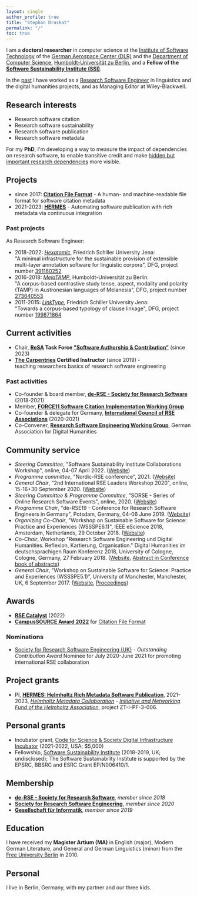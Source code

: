 ```yaml
---
layout: single
author_profile: true
title: "Stephan Druskat"
permalink: "/"
toc: true
---
```


I am a **doctoral researcher** in computer science at the [Institute of Software Technology](https://www.dlr.de/sc/en/) of the [German Aerospace Center (DLR)](https://www.dlr.de/EN/Home/home_node.html) and the [Department of Computer Science](https://www.informatik.hu-berlin.de/en/), [Humboldt-Universität zu Berlin](https://www.hu-berlin.de/en), and a **Fellow of the [Software Sustainability Institute (SSI)](https://software.ac.uk/)**.

In the [past](#past-projects) I have worked as a [Research Software Engineer](https://de-rse.org/en/) in linguistics and the digital humanities projects, and as Managing Editor at Wiley-Blackwell.

## Research interests

- Research software citation
- Research software sustainability
- Research software publication
- Research software metadata

For my **PhD**, I'm developing a way to measure the impact of dependencies on research software, 
to enable transitive credit and make [hidden but important research dependencies](https://xkcd.com/2347/) more visible.

## Projects

- since 2017: [**Citation File Format**](https://citation-file-format.github.io/) -
A human- and machine-readable file format for software citation metadata
- 2021-2023: [**HERMES**](https://software-metadata.pub/) -
Automating software publication with rich metadata via continuous integration

### Past projects

As Research Software Engineer:

- 2018-2022: [*Hexatomic*](https://hexatomic.github.io), Friedrich Schiller University Jena:  
"A minimal infrastructure for the sustainable provision of extensible multi-layer annotation software for linguistic corpora", DFG, project number [391160252](https://gepris.dfg.de/gepris/projekt/391160252)
- 2016-2018: [*MelaTAMP*](https://www.projekte.hu-berlin.de/en/melatamp), Humboldt-Universität zu Berlin:  
"A corpus-based contrastive study tense, aspect, modality and polarity (TAMP) in Austronesian languages of Melanesia", DFG, project number [273640553](https://gepris.dfg.de/gepris/projekt/273640553)
- 2011-2015: [*LinkType*](https://linktype.iaa.uni-jena.de/), Friedrich Schiller University Jena:  
"Towards a corpus-based typology of clause linkage", DFG, project number [199871864](https://gepris.dfg.de/gepris/projekt/199871864)

## Current activities

- Chair, **[ReSA](https://www.researchsoft.org/) Task Force ["Software Authorship & Contribution"](tba)** (since 2023)
- **[The Carpentries](https://carpentries.org/) Certified Instructor** (since 2019) -  
teaching researchers basics of research software engineering

### Past activities

- Co-founder & board member, **[de-RSE - Society for Research Software](https://de-rse.org/en/)** (2018-2021)
- Member, [**FORCE11 Software Citation Implementation Working Group**](https://www.force11.org/group/software-citation-implementation-working-group)
- Co-founder & delegate for Germany, **[International Council of RSE Associations](https://researchsoftware.org/council.html)** (2020-2021)
- Co-Convener, [**Research Software Engineering Working Group**](https://dh-rse.github.io), German Association for Digital Humanities

## Community service

- *Steering Committee*, "Software Sustainability Institute Collaborations Workshop", online, 04-07 April 2022. ([Website](https://software.ac.uk/cw22))
- *Programme committee*, "Nordic-RSE conference", 2021. ([Website](https://nordic-rse.org/conference/)) 
- *General Chair*, "2nd International RSE Leaders Workshop 2020", online, 15-16+30 September 2020. ([Website](https://researchsoftware.org/2020-workshop.html))
- *Steering Committee & Programme Committee*, "SORSE - Series of Online Research Software Events", online, 2020. ([Website](https://sorse.github.io))
- *Programme Chair*, "de-RSE19 - Conference for Research Software Engineers in Germany", Potsdam, Germany, 04-06 June 2019. ([Website](https://de-rse.org/en/conf2019/))
- *Organizing Co-Chair*, "Workshop on Sustainable Software for Science: Practice and Experiences (WSSSPE6.1)", IEEE eScience 2018, Amsterdam, Netherlands, 29 October 2018. ([Website](http://wssspe.researchcomputing.org.uk/wssspe6-1/))
- *Co-Chair*, Workshop "Research Software Engineering und Digital Humanities. Reflexion, Kartierung, Organisation." Digital Humanities im deutschsprachigen Raum Konferenz 2018, University of Cologne, Cologne, Germany, 27 February 2018. ([Website](https://dh-rse.github.io/dhd-workshop-2018/), [Abstract in Conference book of abstracts](http://dhd2018.uni-koeln.de/wp-content/uploads/boa-DHd2018-web-ISBN.pdf))
- *General Chair*, "Workshop on Sustainable Software for Science: Practice and Experiences (WSSSPE5.1)", University of Manchester, Manchester, UK, 6 September 2017. ([Website](http://wssspe.researchcomputing.org.uk/wssspe5-1/), [Proceedings](https://doi.org/10.6084/m9.figshare.c.3869782))


## Awards

- [**RSE Catalyst**](https://society-rse.org/rse-catalyst-awards/) (2022)
- [**CampusSOURCE Award 2022**](https://ev.campussource.de/publikationen/csa2022/) for [Citation File Format](https://ev.campussource.de/publikationen/csa2022/gewinner.html#zweiter)

### Nominations

- [Society for Research Software Engineering (UK)](https://society-rse.org) - *Outstanding Contribution Award* Nominee for July 2020-June 2021 for promoting international RSE collaboration

## Project grants

- PI, [**HERMES: Helmholtz Rich Metadata Software Publication**](https://helmholtz-metadaten.de/de/inf-projects/hermes-helmholtz-rich-metadata-software-publication), 2021-2023, *[Helmholtz Metadata Collaboration](https://helmholtz-metadaten.de/) - [Initiative and Networking Fund of the Helmholtz Association](https://www.helmholtz.de/en/about-us/structure-and-governance/initiating-and-networking)*, project ZT-I-PF-3-006.

## Personal grants

- Incubator grant, [Code for Science & Society Digital Infrastructure Incubator](https://incubator.codeforscience.org/cohort) (2021-2022, USA; $5,000)
- Fellowship, [Software Sustainability Institute](https://software.ac.uk) (2018-2019, UK; undisclosed); The Software Sustainability Institute is supported by the EPSRC, BBSRC and ESRC Grant EP/N006410/1. 

## Membership

- [**de-RSE - Society for Research Software**](https://de-rse.org/en/), *member since 2018*
- [**Society for Research Software Engineering**](https://society-rse.org), *member since 2020*
- [**Gesellschaft für Informatik**](https://gi.de), *member since 2019*

## Education

I have received my **Magister Artium (MA)** in English (major), Modern German Literature, and General and German Linguistics (minor) from the [Free University Berlin](https://www.fu-berlin.de/en/) in 2010.

## Personal

I live in Berlin, Germany, with my partner and our three kids.
